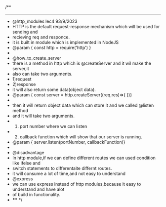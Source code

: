 /\*\*

---

- @http_modules lec4 93/9/2023
- HTTP is the default request-response mechanism which will be used for sending and
- recieving req and responce.
- it is built in module which is implemented in NodeJS
- @param { const http = require('http') }
-
- @how_to_create_server
- there is a method in http which is @createServer and it wil make the server,it
- also can take two arguments.
- 1)request
- 2)response
- it will also return some data(object data).
- @param { const server = http.createServer((req,res)=>{ })}
-
- then it will return object data which can store it and we called @listen method
- and it will take two arguments.
- 1.  port number where we can listen
- 2.  callback function which will show that our server is running.
- @param { server.listen(portNumber, callbackFunction)}
-
- @disadvantage
- In http module,if we can define different routes we can used condition like ifelse and
- switch statements to differentaite differnt routes.
- it will consume a lot of time,and not easy to understand
- @express
- we can use express instead of http modules,because it easy to understand and have alot
- of build in functionality.
- ******************************************\*\******************************************* \*/
